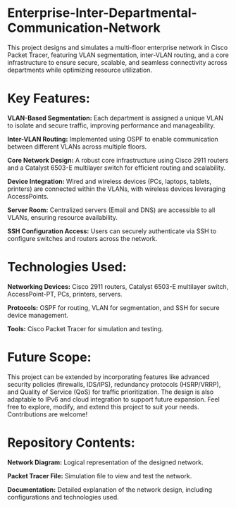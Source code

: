 # Enterprise-Inter-Departmental-Communication-Network
This project designs and simulates a multi-floor enterprise network in Cisco Packet Tracer, featuring VLAN segmentation, inter-VLAN routing, and a core infrastructure to ensure secure, scalable, and seamless connectivity across departments while optimizing resource utilization.
# Key Features:
**VLAN-Based Segmentation:** Each department is assigned a unique VLAN to isolate and secure traffic, improving performance and manageability.

**Inter-VLAN Routing:** Implemented using OSPF to enable communication between different VLANs across multiple floors.

**Core Network Design:** A robust core infrastructure using Cisco 2911 routers and a Catalyst 6503-E multilayer switch for efficient routing and scalability.

**Device Integration:**  Wired and wireless devices (PCs, laptops, tablets, printers) are connected within the VLANs, with wireless devices leveraging AccessPoints.

**Server Room:**  Centralized servers (Email and DNS) are accessible to all VLANs, ensuring resource availability.

**SSH Configuration Access:** Users can securely authenticate via SSH to configure switches and routers across the network.

# Technologies Used:
**Networking Devices:**  Cisco 2911 routers, Catalyst 6503-E multilayer switch, AccessPoint-PT, PCs, printers, servers.

**Protocols:** OSPF for routing, VLAN for segmentation, and SSH for secure device management.

**Tools:**  Cisco Packet Tracer for simulation and testing.

# Future Scope:
This project can be extended by incorporating features like advanced security policies (firewalls, IDS/IPS), redundancy protocols (HSRP/VRRP), and Quality of Service (QoS) for traffic prioritization. The design is also adaptable to IPv6 and cloud integration to support future expansion.
Feel free to explore, modify, and extend this project to suit your needs. Contributions are welcome!
# Repository Contents:
**Network Diagram:** Logical representation of the designed network.

**Packet Tracer File:** Simulation file to view and test the network.

**Documentation:** Detailed explanation of the network design, including configurations and technologies used.

